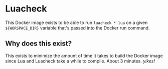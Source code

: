 # Luacheck

This Docker image exists to be able to run `luacheck *.lua` on a given
`${WORSPACE_DIR}` variable that's passed into the Docker run command.


## Why does this exist?

This exists to minimize the amount of time it takes to build the Docker image
since Lua and Luacheck take a while to compile. About 3 minutes. _yikes!_

